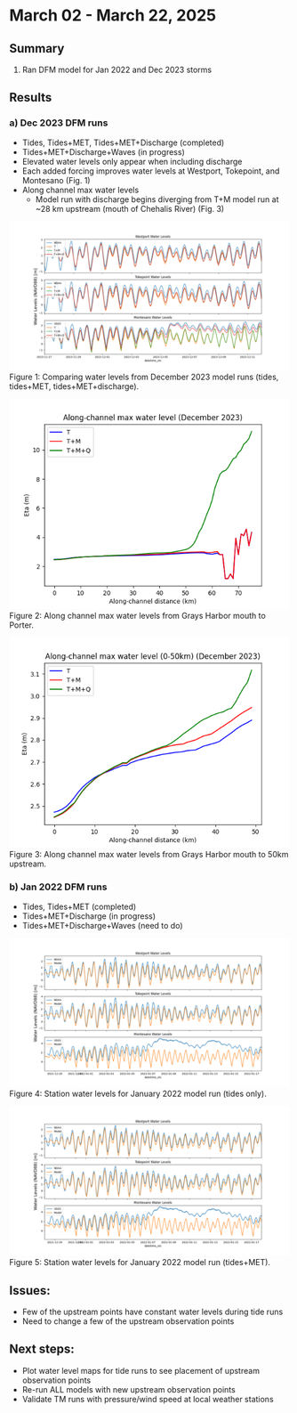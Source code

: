 # March 02 - March 22, 2025

## Summary
1) Ran DFM model for Jan 2022 and Dec 2023 storms

## Results
### a) Dec 2023 DFM runs
- Tides, Tides+MET, Tides+MET+Discharge (completed)
- Tides+MET+Discharge+Waves (in progress)
- Elevated water levels only appear when including discharge
- Each added forcing improves water levels at Westport, Tokepoint, and Montesano (Fig. 1)
- Along channel max water levels
	- Model run with discharge begins diverging from T+M model run at ~28 km upstream (mouth of Chehalis River) (Fig. 3)


![Dec2023_dfm](../Figures/032125meeting/comparestationwaterlevels_Dec2023.png)<br>
Figure 1: Comparing water levels from December 2023 model runs (tides, tides+MET, tides+MET+discharge).

![AlongChannelFull](../Figures/032125meeting/comparewaterlevels_Dec2023.png)<br>
Figure 2: Along channel max water levels from Grays Harbor mouth to Porter.

![AlongChannel0-50](../Figures/032125meeting/comparewaterlevels_0_50_Dec2023.png)<br>
Figure 3: Along channel max water levels from Grays Harbor mouth to 50km upstream.

### b) Jan 2022 DFM runs
- Tides, Tides+MET (completed)
- Tides+MET+Discharge (in progress)
- Tides+MET+Discharge+Waves (need to do)


![Jan2022_T](../Figures/032125meeting/waterlevels_Jan2022_T.png)<br>
Figure 4: Station water levels for January 2022 model run (tides only).

![Jan2022_TM](../Figures/032125meeting/waterlevels_Jan2022_TM.png)<br>
Figure 5: Station water levels for January 2022 model run (tides+MET).


## Issues:
- Few of the upstream points have constant water levels during tide runs
- Need to change a few of the upstream observation points

## Next steps:
- Plot water level maps for tide runs to see placement of upstream observation points
- Re-run ALL models with new upstream observation points
- Validate TM runs with pressure/wind speed at local weather stations